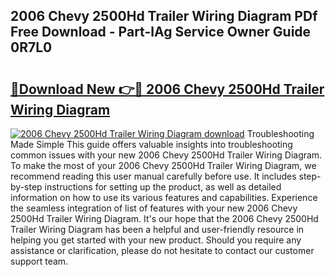 ## 2006 Chevy 2500Hd Trailer Wiring Diagram PDf Free Download - Part-lAg Service Owner Guide 0R7L0

# <h2><a href="http://dfr63y.blite.top/?on=2006+Chevy+2500Hd+Trailer+Wiring+Diagram">🔗Download New 👉🔴 2006 Chevy 2500Hd Trailer Wiring Diagram</a></h2>

[![2006 Chevy 2500Hd Trailer Wiring Diagram download](https://i.imgur.com/lujVjoI.png)](http://dfr63y.blite.top/?on=2006+Chevy+2500Hd+Trailer+Wiring+Diagram)
Troubleshooting Made Simple This guide offers valuable insights into troubleshooting common issues with your new 2006 Chevy 2500Hd Trailer Wiring Diagram. To make the most of your 2006 Chevy 2500Hd Trailer Wiring Diagram, we recommend reading this user manual carefully before use. It includes step-by-step instructions for setting up the product, as well as detailed information on how to use its various features and capabilities. Experience the seamless integration of list of features with your new 2006 Chevy 2500Hd Trailer Wiring Diagram. It's our hope that the 2006 Chevy 2500Hd Trailer Wiring Diagram has been a helpful and user-friendly resource in helping you get started with your new product. Should you require any assistance or clarification, please do not hesitate to contact our customer support team.
